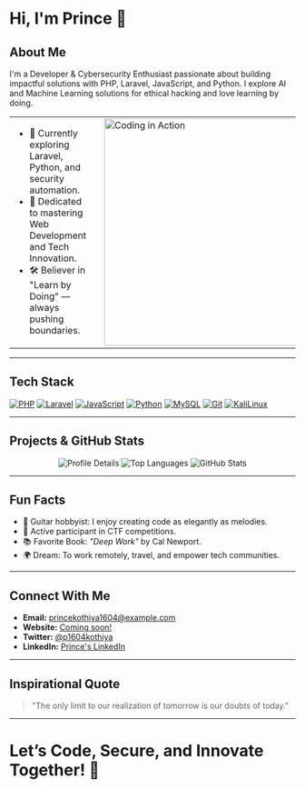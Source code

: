 # Hi, I'm Prince 👋

## About Me
I'm a Developer & Cybersecurity Enthusiast passionate about building impactful solutions with PHP, Laravel, JavaScript, and Python. I explore AI and Machine Learning solutions for ethical hacking and love learning by doing.

<table>
  <tr>
    <td valign="top">
      <ul>
        <li>🌱 Currently exploring Laravel, Python, and security automation.</li>
        <li>💬 Dedicated to mastering Web Development and Tech Innovation.</li>
        <li>🛠️ Believer in "Learn by Doing" — always pushing boundaries.</li>
      </ul>
    </td>
    <td width="20"></td>
    <td valign="top">
      <img src="https://media.giphy.com/media/ZVik7pBtu9dNS/giphy.gif" alt="Coding in Action" width="400" style="max-width:100%;"/>
    </td>
  </tr>
</table>

---

## Tech Stack
<p>
  <a href="#"><img src="https://img.shields.io/badge/-PHP-777BB4?style=flat-square&logo=php&logoColor=white" alt="PHP"/></a>
  <a href="#"><img src="https://img.shields.io/badge/-Laravel-FF2D20?style=flat-square&logo=laravel&logoColor=white" alt="Laravel"/></a>
  <a href="#"><img src="https://img.shields.io/badge/-JavaScript-F7DF1E?style=flat-square&logo=javascript&logoColor=black" alt="JavaScript"/></a>
  <a href="#"><img src="https://img.shields.io/badge/-Python-3776AB?style=flat-square&logo=python&logoColor=white" alt="Python"/></a>
  <a href="#"><img src="https://img.shields.io/badge/-MySQL-4479A1?style=flat-square&logo=mysql&logoColor=white" alt="MySQL"/></a>
  <a href="#"><img src="https://img.shields.io/badge/-Git-F05032?style=flat-square&logo=git&logoColor=white" alt="Git"/></a>
  <a href="#"><img src="https://img.shields.io/badge/-KaliLinux-557C8B?style=flat-square&logo=kali-linux&logoColor=white" alt="KaliLinux"/></a>
</p>

---

## Projects & GitHub Stats
<div align="center">
  <img src="https://github-profile-summary-cards.vercel.app/api/cards/profile-details?username=prince1604&theme=radical" alt="Profile Details" style="max-width: 100%;"/>
  <img src="https://github-profile-summary-cards.vercel.app/api/cards/repos-per-language?username=prince1604&theme=radical" alt="Top Languages" style="max-width: 100%;"/>
  <img src="https://github-profile-summary-cards.vercel.app/api/cards/stats?username=prince1604&theme=radical" alt="GitHub Stats" style="max-width: 100%;"/>
</div>

---

## Fun Facts
- 🎸 Guitar hobbyist: I enjoy creating code as elegantly as melodies.
- 🧠 Active participant in CTF competitions.
- 📚 Favorite Book: *"Deep Work"* by Cal Newport.
- 🌍 Dream: To work remotely, travel, and empower tech communities.

---

## Connect With Me
- **Email:** [princekothiya1604@example.com](mailto:princekothiya1604@example.com)
- **Website:** [Coming soon!](#)
- **Twitter:** [@p1604kothiya](https://twitter.com/p1604kothiya)
- **LinkedIn:** [Prince's LinkedIn](https://www.linkedin.com/in/prince-kothiya-331073287)

---

## Inspirational Quote
> "The only limit to our realization of tomorrow is our doubts of today."

---

# Let’s Code, Secure, and Innovate Together! 🚀

